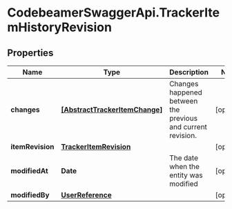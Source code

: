 # CodebeamerSwaggerApi.TrackerItemHistoryRevision

## Properties
Name | Type | Description | Notes
------------ | ------------- | ------------- | -------------
**changes** | [**[AbstractTrackerItemChange]**](AbstractTrackerItemChange.md) | Changes happened between the previous and current revision. | [optional] 
**itemRevision** | [**TrackerItemRevision**](TrackerItemRevision.md) |  | [optional] 
**modifiedAt** | **Date** | The date when the entity was modified | [optional] 
**modifiedBy** | [**UserReference**](UserReference.md) |  | [optional] 
